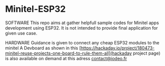 # Minitel-ESP32

SOFTWARE
This repo aims at gather helpfull sample codes for Minitel apps development using ESP32.
It is not intended to provide final application for given use case.

HARDWARE
Guidance is given to connect any cheap ESP32 modules to the minitel 
A Devboard as shown in this [https://hackaday.io/project/180473-minitel-reuse-projects-one-board-to-rule-them-all](hackaday project page) is also available on demand at this adress [contact@iodeo.fr](contact@iodeo.fr)


